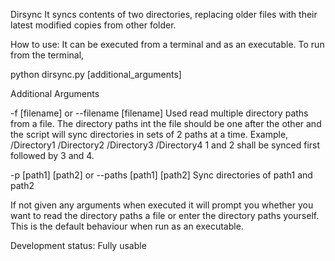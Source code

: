 Dirsync
It syncs contents of two directories, replacing older files with their latest modified copies from other folder.

How to use:
It can be executed from a terminal and as an executable.
To run from the terminal,
    
python dirsync.py [additional_arguments]

Additional Arguments

-f [filename]
or
--filename [filename]
Used read multiple directory paths from a file. The directory paths int the file should be one after the other and the script will sync directories in sets of 2 paths at a time.
Example,
/Directory1
/Directory2
/Directory3
/Directory4
1 and 2 shall be synced first followed by 3 and 4.

-p [path1] [path2]
or
--paths [path1] [path2]
Sync directories of path1 and path2

If not given any arguments when executed it will prompt you whether you want to read the directory paths a file or enter the directory paths yourself. This is the default behaviour when run as an executable.

Development status:
Fully usable
